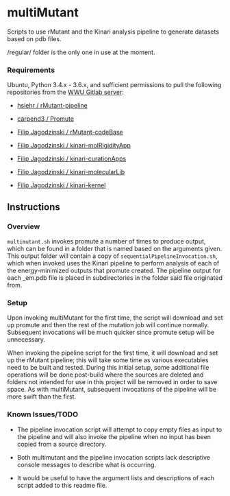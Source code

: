 # multiMutant

Scripts to use rMutant and the Kinari analysis pipeline to generate datasets based on pdb files.

/regular/ folder is the only one in use at the moment.

### Requirements

Ubuntu, Python 3.4.x - 3.6.x, and sufficient permissions to pull the following repositories from the [WWU Gitlab server](https://gitlab.cs.wwu.edu/):

- [hsiehr /  rMutant-pipeline](https://gitlab.cs.wwu.edu/hsiehr/rMutant-pipeline)

- [carpend3 /  Promute](https://gitlab.cs.wwu.edu/carpend3/promute)

- [Filip Jagodzinski /  rMutant-codeBase](https://gitlab.cs.wwu.edu/jagodzf/rMutant-codeBase)

- [ Filip Jagodzinski /  kinari-molRigidityApp](https://gitlab.cs.wwu.edu/jagodzf/kinari-molRigidityApp)

- [Filip Jagodzinski /  kinari-curationApps](https://gitlab.cs.wwu.edu/jagodzf/kinari-curationApps)

- [ Filip Jagodzinski /  kinari-molecularLib](https://gitlab.cs.wwu.edu/jagodzf/kinari-molecularLib)

- [ Filip Jagodzinski /  kinari-kernel](https://gitlab.cs.wwu.edu/jagodzf/kinari-kernel)

## Instructions

### Overview

`multimutant.sh` invokes promute a number of times to produce output, which can be found in a folder that is named based on the arguments given. This output folder will contain a copy of `sequentialPipelineInvocation.sh`, which when invoked uses the Kinari pipeline to perform analysis of each of the energy-minimized outputs that promute created. The pipeline output for each _em.pdb file is placed in subdirectories in the folder said file originated from.



### Setup

Upon invoking multiMutant for the first time, the script will download and set up promute and then the rest of the mutation job will continue normally. Subsequent invocations will be much quicker since promute setup will be unnecessary.

When invoking the pipeline script for the first time, it will download and set up the rMutant pipeline; this will take some time as various executables need to be built and tested. During this initial setup, some additional file operations will be done post-build where the sources are deleted and folders not intended for use in this project will be removed in order to save space. As with multiMutant, subsequent invocations of the pipeline will be more swift than the first.



### Known Issues/TODO

- The pipeline invocation script will attempt to copy empty files as input to the pipeline and will also invoke the pipeline when no input has been copied from a source directory.

- Both multimutant and the pipeline invocation scripts lack descriptive console messages to describe what is occurring.
- It would be useful to have the argument lists and descriptions of each script added to this readme file.
